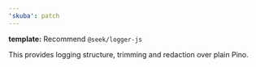 ```yaml
---
'skuba': patch
---
```


**template:** Recommend `@seek/logger-js`

This provides logging structure, trimming and redaction over plain Pino.
